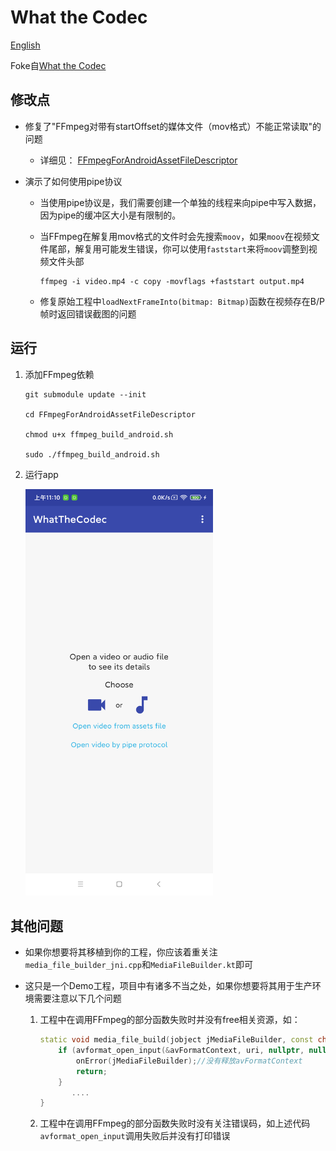 # What the Codec

[English](README_EN.md)

Foke自[What the Codec](https://github.com/Javernaut/WhatTheCodec)

## 修改点

* 修复了"FFmpeg对带有startOffset的媒体文件（mov格式）不能正常读取"的问题

  * 详细见： [FFmpegForAndroidAssetFileDescriptor](https://github.com/YiChaoLove/FFmpegForAndroidAssetFileDescriptor)

* 演示了如何使用pipe协议

  * 当使用pipe协议是，我们需要创建一个单独的线程来向pipe中写入数据，因为pipe的缓冲区大小是有限制的。

  * 当FFmpeg在解复用mov格式的文件时会先搜索`moov`，如果`moov`在视频文件尾部，解复用可能发生错误，你可以使用`faststart`来将`moov`调整到视频文件头部

    ```shell
    ffmpeg -i video.mp4 -c copy -movflags +faststart output.mp4
    ```

  * 修复原始工程中`loadNextFrameInto(bitmap: Bitmap)`函数在视频存在B/P帧时返回错误截图的问题

## 运行

1. 添加FFmpeg依赖

   ```
   git submodule update --init
   
   cd FFmpegForAndroidAssetFileDescriptor
   
   chmod u+x ffmpeg_build_android.sh
   
   sudo ./ffmpeg_build_android.sh
   ```

2. 运行app

   <img src="images/screens/device-2021-01-06-111010.png" width="300">

## 其他问题

* 如果你想要将其移植到你的工程，你应该着重关注`media_file_builder_jni.cpp`和`MediaFileBuilder.kt`即可

* 这只是一个Demo工程，项目中有诸多不当之处，如果你想要将其用于生产环境需要注意以下几个问题

  1. 工程中在调用FFmpeg的部分函数失败时并没有free相关资源，如：

     ```c++
     static void media_file_build(jobject jMediaFileBuilder, const char *uri, int mediaStreamsMask, AVFormatContext *avFormatContext) {
         if (avformat_open_input(&avFormatContext, uri, nullptr, nullptr)) {
             onError(jMediaFileBuilder);//没有释放avFormatContext
             return;
         }
     		....
     }
     ```

  2. 工程中在调用FFmpeg的部分函数失败时没有关注错误码，如上述代码`avformat_open_input`调用失败后并没有打印错误

     
